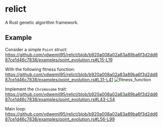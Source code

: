 # relict
A Rust genetic algorithm framework.

## Example
Consider a simple `Point` struct:
https://github.com/vdwemil95/relict/blob/b920a008a02a83a89ba6f3d2dd687ce1d46c7838/examples/point_evolution.rs#L15-L19

With the following fitness function:
https://github.com/vdwemil95/relict/blob/b920a008a02a83a89ba6f3d2dd687ce1d46c7838/examples/point_evolution.rs#L31-L41
![fitness_function](https://github.com/vdwemil95/relict/assets/33003253/b22088b3-ec7e-42c2-b358-030815c7ab5a)

Implement the `Chromosome` trait:
https://github.com/vdwemil95/relict/blob/b920a008a02a83a89ba6f3d2dd687ce1d46c7838/examples/point_evolution.rs#L43-L54

Main loop:
https://github.com/vdwemil95/relict/blob/b920a008a02a83a89ba6f3d2dd687ce1d46c7838/examples/point_evolution.rs#L56-L99
